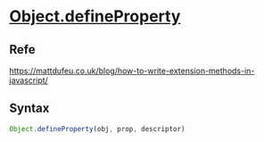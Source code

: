 # [Object.defineProperty](https://developer.mozilla.org/en-US/docs/Web/JavaScript/Reference/Global_Objects/Object/defineProperty)
## Refe
https://mattdufeu.co.uk/blog/how-to-write-extension-methods-in-javascript/

## Syntax
```javascript
Object.defineProperty(obj, prop, descriptor)
```
